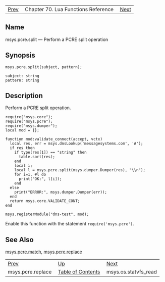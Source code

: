 |     |     |     |
| --- | --- | --- |
| [Prev](lua.ref.msys.pcre.replace)  | Chapter 70. Lua Functions Reference |  [Next](lua.ref.msys.os.statvfs_read) |

<a name="lua.ref.msys.pcre.split"></a>
## Name

msys.pcre.split — Perform a PCRE split operation

<a name="idp18271728"></a>
## Synopsis

`msys.pcre.split(subject, pattern);`

```
subject: string
pattern: string
```
<a name="idp18274720"></a>
## Description

Perform a PCRE split operation.

```
require("msys.core");
require("msys.pcre");
require("msys.dumper");
local mod = {};

function mod:validate_connect(accept, vctx)
  local res, err = msys.dnsLookup('messagesystems.com', 'A');
  if res then
    if type(res[1]) == "string" then
      table.sort(res);
    end
    local i;
    local l = msys.pcre.split(msys.dumper.Dumper(res), "\\n");
    for i=1, #l do
      print("OK:", l[i]);
    end
  else
    print("ERROR:", msys.dumper.Dumper(err));
  end
  return msys.core.VALIDATE_CONT;
end

msys.registerModule("dns-test", mod);
```

Enable this function with the statement `require('msys.pcre')`.

<a name="idp18278736"></a>
## See Also

[msys.pcre.match](lua.ref.msys.pcre.match "msys.pcre.match"), [msys.pcre.replace](lua.ref.msys.pcre.replace "msys.pcre.replace")

|     |     |     |
| --- | --- | --- |
| [Prev](lua.ref.msys.pcre.replace)  | [Up](lua.function.details) |  [Next](lua.ref.msys.os.statvfs_read) |
| msys.pcre.replace  | [Table of Contents](index) |  msys.os.statvfs_read |

